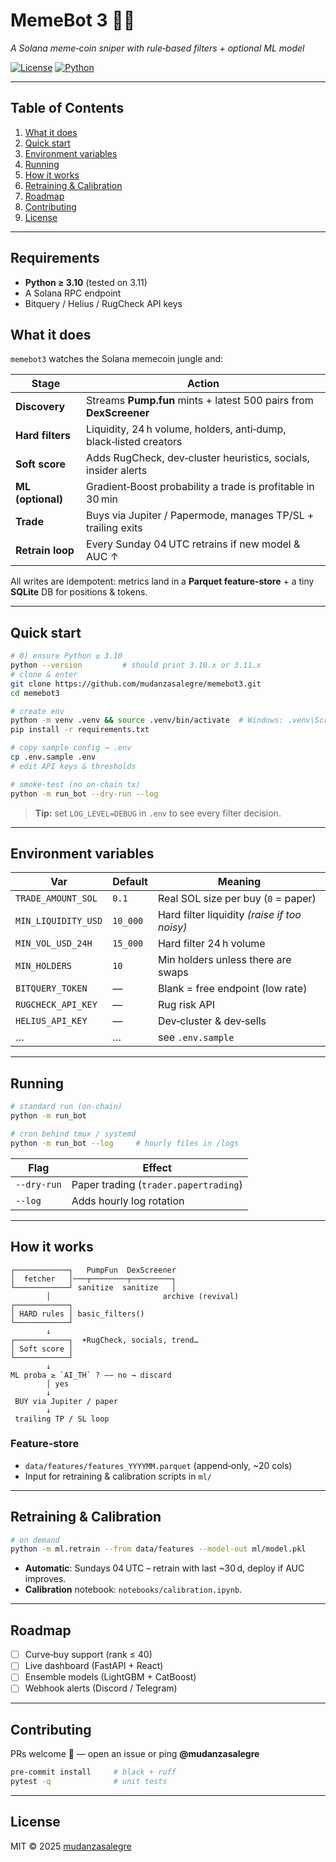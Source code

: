 # MemeBot 3 🤖🚀
*A Solana meme‑coin sniper with rule‑based filters + optional ML model*

[![License](https://img.shields.io/badge/License-MIT-green.svg)](#license)
[![Python](https://img.shields.io/badge/Python-3.10%2B-blue.svg)](https://www.python.org/)

---

## Table of Contents
1. [What it does](#what-it-does)
2. [Quick start](#quick-start)
3. [Environment variables](#environment-variables)
4. [Running](#running)
5. [How it works](#how-it-works)
6. [Retraining & Calibration](#retraining--calibration)
7. [Roadmap](#roadmap)
8. [Contributing](#contributing)
9. [License](#license)

---

## Requirements
* **Python ≥ 3.10** (tested on 3.11)
* A Solana RPC endpoint
* Bitquery / Helius / RugCheck API keys


## What it does
`memebot3` watches the Solana memecoin jungle and:

| Stage            | Action |
|------------------|--------|
| **Discovery**    | Streams **Pump.fun** mints + latest 500 pairs from **DexScreener** |
| **Hard filters** | Liquidity, 24 h volume, holders, anti‑dump, black‑listed creators |
| **Soft score**   | Adds RugCheck, dev‑cluster heuristics, socials, insider alerts |
| **ML (optional)**| Gradient‑Boost probability a trade is profitable in 30 min |
| **Trade**        | Buys via Jupiter / Papermode, manages TP/SL + trailing exits |
| **Retrain loop** | Every Sunday 04 UTC retrains if new model & AUC ↑ |

All writes are idempotent: metrics land in a **Parquet feature‑store** + a tiny **SQLite** DB for positions & tokens.

---

## Quick start
```bash
# 0) ensure Python ≥ 3.10
python --version         # should print 3.10.x or 3.11.x
# clone & enter
git clone https://github.com/mudanzasalegre/memebot3.git
cd memebot3

# create env
python -m venv .venv && source .venv/bin/activate  # Windows: .venv\Scripts\activate
pip install -r requirements.txt

# copy sample config → .env
cp .env.sample .env
# edit API keys & thresholds

# smoke‑test (no on‑chain tx)
python -m run_bot --dry-run --log
```
> **Tip:** set `LOG_LEVEL=DEBUG` in `.env` to see every filter decision.

---

## Environment variables

| Var | Default | Meaning |
|-----|---------|---------|
| `TRADE_AMOUNT_SOL` | `0.1` | Real SOL size per buy (`0` = paper) |
| `MIN_LIQUIDITY_USD` | `10_000` | Hard filter liquidity *(raise if too noisy)* |
| `MIN_VOL_USD_24H` | `15_000` | Hard filter 24 h volume |
| `MIN_HOLDERS` | `10` | Min holders unless there are swaps |
| `BITQUERY_TOKEN` | — | Blank = free endpoint (low rate) |
| `RUGCHECK_API_KEY` | — | Rug risk API |
| `HELIUS_API_KEY` | — | Dev‑cluster & dev‑sells |
| … | … | see `.env.sample` |

---

## Running
```bash
# standard run (on‑chain)
python -m run_bot

# cron behind tmux / systemd
python -m run_bot --log     # hourly files in /logs
```

| Flag | Effect |
|------|--------|
| `--dry-run` | Paper trading (`trader.papertrading`) |
| `--log` | Adds hourly log rotation |

---

## How it works
```
┌────────────┐   PumpFun  DexScreener
│  fetcher   │───┬────────┬─────────┐
└────────────┘ sanitize  sanitize   │
        │                         archive (revival)
┌────────────┐
│ HARD rules │ basic_filters()
└────────────┘
        ↓
┌────────────┐  +RugCheck, socials, trend…
│ Soft score │
└────────────┘
        ↓
ML proba ≥ `AI_TH` ? —— no → discard
        │ yes
        ↓
 BUY via Jupiter / paper
        ↓
 trailing TP / SL loop
```

### Feature‑store
* `data/features/features_YYYYMM.parquet` (append‑only, ~20 cols)  
* Input for retraining & calibration scripts in `ml/`

---

## Retraining & Calibration
```bash
# on demand
python -m ml.retrain --from data/features --model-out ml/model.pkl
```
* **Automatic**: Sundays 04 UTC – retrain with last ~30 d, deploy if AUC improves.
* **Calibration** notebook: `notebooks/calibration.ipynb`.

---

## Roadmap
- [ ] Curve‑buy support (rank ≤ 40)  
- [ ] Live dashboard (FastAPI + React)  
- [ ] Ensemble models (LightGBM + CatBoost)  
- [ ] Webhook alerts (Discord / Telegram)  

---

## Contributing
PRs welcome 🚀 — open an issue or ping **@mudanzasalegre**

```bash
pre-commit install     # black + ruff
pytest -q              # unit tests
```

---

## License
MIT © 2025 [mudanzasalegre](https://github.com/mudanzasalegre)
